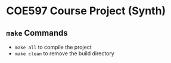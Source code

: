# COE597 Course Project (Synth)
## `make` Commands
- `make all` to compile the project 
- `make clean` to remove the build directory

